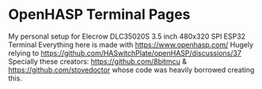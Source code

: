 # OpenHASP Terminal Pages
My personal setup for Elecrow DLC35020S 3.5 inch 480x320 SPI ESP32 Terminal
Everything here is made with https://www.openhasp.com/
Hugely relying to https://github.com/HASwitchPlate/openHASP/discussions/37
Specially these creators: https://github.com/8bitmcu & https://github.com/stovedoctor whose code was heavily borrowed creating this.
